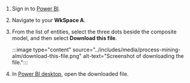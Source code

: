 1. Sign in to [Power BI](https://msit.powerbi.com/).
1. Navigate to your **WkSpace A**.
1. From the list of entities, select the three dots beside the composite model, and then select **Download this file**.

    :::image type="content" source="../includes/media/process-mining-alm/download-this-file.png" alt-text="Screenshot of downloading the file.":::

1. In [Power BI desktop](https://msit.powerbi.com/), open the downloaded file.